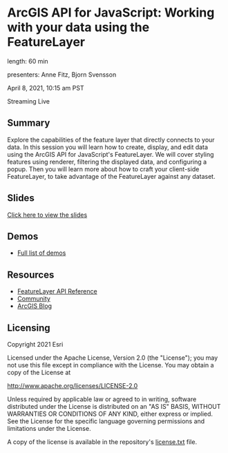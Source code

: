 # ArcGIS API for JavaScript: Working with your data using the FeatureLayer

length: 60 min

presenters: Anne Fitz, Bjorn Svensson

April 8, 2021, 10:15 am PST

Streaming Live

## Summary

Explore the capabilities of the feature layer that directly connects to your data. In this session you will learn how to create, display, and edit data using the ArcGIS API for JavaScript's FeatureLayer. We will cover styling features using renderer, filtering the displayed data, and configuring a popup. Then you will learn more about how to craft your client-side FeatureLayer, to take advantage of the FeatureLayer against any dataset.
## Slides

[Click here to view the slides](https://annelfitz.github.io/DevSummit-presentations/DS-2021/Working-with-your-data-using-the-feature-layer/#/)

## Demos

- [Full list of demos](https://annelfitz.github.io/DevSummit-presentations/DS-2021/Working-with-your-data-using-the-feature-layer/Demos)

## Resources

* [FeatureLayer API Reference](https://developers.arcgis.com/javascript/latest/api-reference/esri-layers-FeatureLayer.html)
* [Community](https://developers.arcgis.com/javascript/latest/community/)
* [ArcGIS Blog](https://www.esri.com/arcgis-blog/)

## Licensing

Copyright 2021 Esri

Licensed under the Apache License, Version 2.0 (the "License");
you may not use this file except in compliance with the License.
You may obtain a copy of the License at

   http://www.apache.org/licenses/LICENSE-2.0

Unless required by applicable law or agreed to in writing, software
distributed under the License is distributed on an "AS IS" BASIS,
WITHOUT WARRANTIES OR CONDITIONS OF ANY KIND, either express or implied.
See the License for the specific language governing permissions and
limitations under the License.

A copy of the license is available in the repository's [license.txt](license.txt) file.